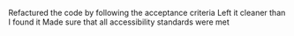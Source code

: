 Refactured the code by following the acceptance criteria
Left it cleaner than I found it
Made sure that all accessibility standards were met
